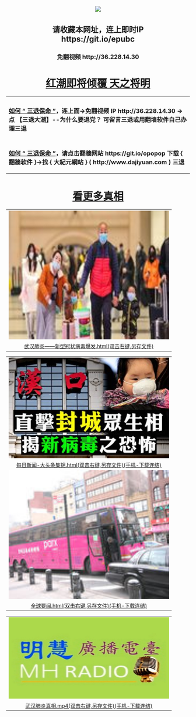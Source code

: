 <div align="center"><IMG SRC="https://github.com/gofanben/gm/blob/master/img-2/ntdtvflower.jpg" width=800>
<div align=center><h2>请收藏本网址，连上即时IP<br>   https://git.io/epubc </h2></div>	

<h3>免翻视频 http://36.228.14.30</h3>
	
<h1><b><a href="https://github.com/awwkk/usdom/blob/master/forfor.md">红潮即将倾覆  天之将明</a></b></h1></div>

<table>
<tr>
 <td>
 <a href="https://git.io/pamja"> <h3>如何 “ 三退保命 ”</a>，<b>连上面→免翻视频 IP http://36.228.14.30 </b> →点 【三退大潮】--为什么要退党？ 可留言三退或用翻墙软件自己办理三退</h3></td>
</tr> 

<tr>
 <td>
 <a href="https://git.io/pamja"> <h3>如何 “ 三退保命 ”</a>，请点击翻牆网站  https://git.io/opopop  下载 { 翻牆软件 }→找 { 大紀元網站 }  ( http://www.dajiyuan.com ) 三退</h3></td>
</tr>
  </table> 
 
<div align=center><h1><a href=https://git.io/souye>看更多真相</h1></a></div>


<table>
<tr>
<td><a href="https://github.com/awwkk/usdom/blob/master/dong/nf1358885.html?raw=true"><img src="https://github.com/awwkk/usdom/blob/master/img/nf1358885-4.jpg" width="440"  border="0" alt=""></a></td>
 </tr>
 
<tr>
<td><center><a href="https://github.com/gofanben/gm/blob/master/download/nf1358885.html?raw=true">武汉肺炎——新型冠状病毒爆发.html(双击右键,另存文件)</a></center></td>
</tr> 	
</table>	

<table>
<tr>
<td ><a href="../gm/whfy-img/GettyImages-1195312273-600x400.jpg" width=800><img src="https://github.com/awwkk/usdom/blob/master/img/1nf4514-1.jpg" width="440"  border="0" alt=""></a></td>
</tr>
	
<tr>
 <td><center><a href="https://github.com/gofanben/gm/blob/master/download/nf4514.html?raw=true">每日新闻-大头条集锦.html(双击右键,另存文件)(手机-下载连结)</a></center></td>
</tr> 
 
<tr>
<td><a href="https://github.com/awwkk/usdom/blob/master/dong/nf1147481.html?raw=true"><img src="https://github.com/awwkk/usdom/blob/master/img/2nf1147481.jpg" width="440"  border="0" alt=""></a></td>

<tr>
<td><center><a href="https://github.com/gofanben/gm/blob/master/download/top.html?raw=true">全球要闻.html(双击右键,另存文件)(手机-下载连结)</a></center></td>
</table>

<table>
<tr>
<td><a href="https://github.com/awwkk/usdom/blob/master/video/58885_360P.mp4?raw=true"><img src="https://github.com/awwkk/usdom/blob/master/img/2020-01-25_150201.jpg" width="440"  border="0" alt=""></a></td>
 </tr>

<tr>
 <td><center><a href="https://github.com/gofanben/gm/blob/master/download/58885_360P.mp4?raw=true">武汉肺炎真相.mp4(双击右键,另存文件)(手机-下载连结)</a></center></td>
</tr>
</table>
</div>
